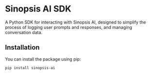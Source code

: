 # Sinopsis AI SDK

A Python SDK for interacting with Sinopsis AI, designed to simplify the process of logging user prompts and responses, and managing conversation data.

## Installation

You can install the package using pip:

```bash
pip install sinopsis-ai
